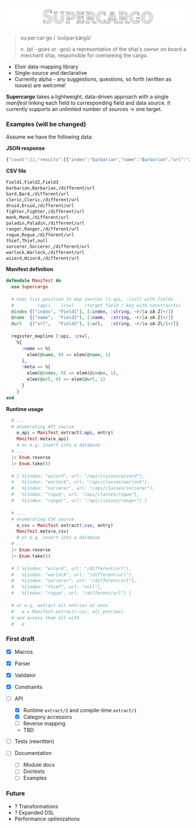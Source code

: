 ![alt text](https://github.com/dukeweezo/supercargo/blob/main/supercargo_logo.png)
> su·per·car·go / ˈsoōpərˌkärgō/
>
> n. (pl. -goes or -gos) a representative of the ship's owner on board a merchant ship, responsible for overseeing the cargo.
* Elixir data-mapping library
* Single-source and declarative
* Currently alpha - any suggestions, questions, so forth (written as issues) are welcome!

**Supercargo** takes a lightweight, data-driven approach with a single *manifest* linking each field to corresponding field and data source. It currently supports an unlimited number of sources → one target.

### Examples (will be changed)
Assume we have the following data:

**JSON response**
```javascript
{"count":12,"results":[{"index":"barbarian","name":"Barbarian","url":"/api/classes/barbarian"},{"index":"bard","name":"Bard","url":"/api/classes/bard"},{"index":"cleric","name":"Cleric","url":"/api/classes/cleric"},{"index":"druid","name":"Druid","url":"/api/classes/druid"},{"index":"fighter","name":"Fighter","url":"/api/classes/fighter"},{"index":"monk","name":"Monk","url":"/api/classes/monk"},{"index":"paladin","name":"Paladin","url":"/api/classes/paladin"},{"index":"ranger","name":"Ranger","url":"/api/classes/ranger"},{"index":"rogue","name":"Rogue","url":"/api/classes/rogue"},{"index":"sorcerer","name":"Sorcerer","url":"/api/classes/sorcerer"},{"index":"warlock","name":"Warlock","url":"/api/classes/warlock"},{"index":"wizard","name":"Wizard","url":"/api/classes/wizard"}]}
```

**CSV file**
```csv
Field1,Field2,Field3
barbarian,Barbarian,/different/url
bard,Bard,/different/url
cleric,Cleric,/different/url
druid,Druid,/different/url
fighter,Fighter,/different/url
monk,Monk,/different/url
paladin,Paladin,/different/url
ranger,Ranger,/different/url
rogue,Rogue,/different/url
thief,Thief,null
sorcerer,Sorcerer,/different/url
warlock,Warlock,/different/url
wizard,Wizard,/different/url
```

**Manifest definition**
```elixir
defmodule Manifest do
  use Supercargo
  
  # Uses list position to map sources ([:api, :csv]) with fields
  #         (api)    (csv)    (target field / key with constraints)
  @index {["index", "Field1"], [:index, :string, ~r/[a-zA-Z]+/]}
  @name  {["name",  "Field2"], [:name,  :string, ~r/[a-zA-Z]+/]}
  @url   {["url",   "Field3"], [:url,   :string, ~r/[a-zA-Z\/]+/]}

  register_mapline [:api, :csv],
    %{
      :name => %{
        elem(@name, 0) => elem(@name, 1)
      },
      :meta => %{
        elem(@index, 0) => elem(@index, 1),
        elem(@url, 0) => elem(@url, 1)
      }
    }
end
```

**Runtime usage**
```elixir
  # ... 
  # enumerating API source
    e_api = Manifest.extract(:api, entry)
    Manifest.meta(e_api)
    # or e.g. insert into a database
  # ...
  |> Enum.reverse
  |> Enum.take(5)
  
  # [ %{index: "wizard", url: "/api/classes/wizard"},
  #   %{index: "warlock", url: "/api/classes/warlock"},
  #   %{index: "sorcerer", url: "/api/classes/sorcerer"},
  #   %{index: "rogue", url: "/api/classes/rogue"},
  #   %{index: "ranger", url: "/api/classes/ranger"} ]

  # ...
  # enumerating CSV source
    e_csv = Manifest.extract(:csv, entry)
    Manifest.meta(e_csv)
    # or e.g. insert into a database
  # ...
  |> Enum.reverse
  |> Enum.take(5)
  
  # [ %{index: "wizard", url: "/different/url"},
  #   %{index: "warlock", url: "/different/url"},
  #   %{index: "sorcerer", url: "/different/url"},
  #   %{index: "thief", url: "null"},
  #   %{index: "rogue", url: "/different/url"} ]
  
  # or e.g. extract all entries at once
  #   e = Manifest.extract(:csv, all_entries)
  # and access them all with 
  #   e

```



### First draft
- [x] Macros
- [x] Parser
- [x] Validator
- [x] Constraints
- [ ] API
  - [x] Runtime `extract/2` and compile-time `extract/1`
  - [x] Category accessors 
  - [ ] Reverse mapping
  - TBD
  
- [ ] Tests (rewritten)

- [ ] Documentation
  - [ ] Module docs
  - [ ] Doctests
  - [ ] Examples
  
### Future
- ? Transformations
- ? Expanded DSL
- Performance optimizations

